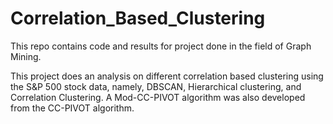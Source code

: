 # Correlation_Based_Clustering
This repo contains code and results for project done in the field of Graph Mining.

This project does an analysis on different correlation based clustering using the S&P 500 stock data, namely, DBSCAN, Hierarchical clustering, and Correlation Clustering. A Mod-CC-PIVOT algorithm was also developed from the CC-PIVOT algorithm.
